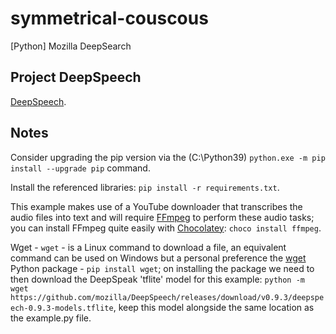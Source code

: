 # symmetrical-couscous
[Python] Mozilla DeepSearch

## Project DeepSpeech

[DeepSpeech](https://github.com/mozilla/DeepSpeech).

## Notes

Consider upgrading the pip version via the (C:\Python39) `python.exe -m pip install --upgrade pip` command.

Install the referenced libraries: `pip install -r requirements.txt`.

This example makes use of a YouTube downloader that transcribes the audio files into text and will require [FFmpeg](https://ffmpeg.org/download.html) to perform these audio tasks; you can install FFmpeg quite easily with [Chocolatey](https://chocolatey.org/install): `choco install ffmpeg`.

Wget - `wget` - is a Linux command to download a file, an equivalent command can be used on Windows but a personal preference the [wget](https://pypi.org/project/wget/) Python package - `pip install wget`; on installing the package we need to then download the DeepSpeak 'tflite' model for this example: `python -m wget https://github.com/mozilla/DeepSpeech/releases/download/v0.9.3/deepspeech-0.9.3-models.tflite`, keep this model alongside the same location as the example.py file.
